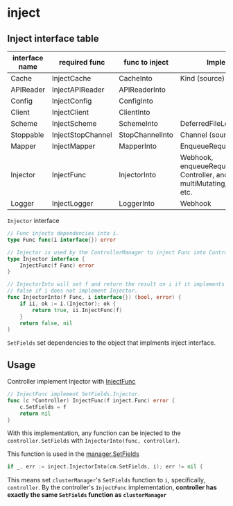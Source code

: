 # inject

## Inject interface table

|interface name|required func|func to inject|Implemented by|
|---|---|---|---|
|Cache|InjectCache|CacheInto|Kind (source)|
|APIReader|InjectAPIReader|APIReaderInto||
|Config|InjectConfig|ConfigInto||
|Client|InjectClient|ClientInto||
|Scheme|InjectScheme|SchemeInto|DeferredFileLoader, Webhook|
|Stoppable|InjectStopChannel|StopChannelInto|Channel (source)|
|Mapper|InjectMapper|MapperInto|EnqueueRequestForOwner|
|Injector|InjectFunc|InjectorInto|Webhook, enqueueRequestsFromMapFunc, Controller, and, or (predicate), multiMutating, multiValidating, etc.|
|Logger|InjectLogger|LoggerInto|Webhook|

`Injector` interface

```go
// Func injects dependencies into i.
type Func func(i interface{}) error

// Injector is used by the ControllerManager to inject Func into Controllers.
type Injector interface {
	InjectFunc(f Func) error
}

// InjectorInto will set f and return the result on i if it implements Injector.  Returns
// false if i does not implement Injector.
func InjectorInto(f Func, i interface{}) (bool, error) {
	if ii, ok := i.(Injector); ok {
		return true, ii.InjectFunc(f)
	}
	return false, nil
}
```

`SetFields` set dependencies to the object that implments inject interface.

## Usage

Controller implement Injector with [InjectFunc](https://github.com/kubernetes-sigs/controller-runtime/blob/v0.12.3/pkg/internal/controller/controller.go#L352)

```go
// InjectFunc implement SetFields.Injector.
func (c *Controller) InjectFunc(f inject.Func) error {
	c.SetFields = f
	return nil
}
```

With this implementation, any function can be injected to the `controller.SetFields` with `InjectorInto(func, controller)`.

This function is used in the [manager.SetFields](https://github.com/kubernetes-sigs/controller-runtime/blob/v0.12.3/pkg/manager/internal.go#L187-L211)

```go
if _, err := inject.InjectorInto(cm.SetFields, i); err != nil {
```
This means set `clusterManager`'s `SetFields` function to `i`, specifically, `controller`. By the controller's `InjectFunc` implementation, **controller has exactly the same `SetFields` function as `clusterManager`**
